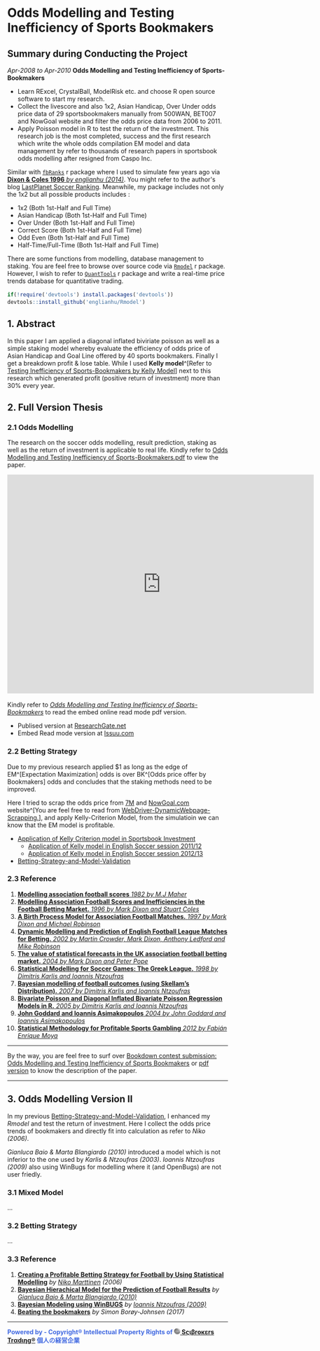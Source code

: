 # Odds Modelling and Testing Inefficiency of Sports Bookmakers

## Summary during Conducting the Project

*Apr-2008 to Apr-2010*
**Odds Modelling and Testing Inefficiency of Sports-Bookmakers**

- Learn RExcel, CrystalBall, ModelRisk etc. and choose R open source software to start my research.
- Collect the livescore and also 1x2, Asian Handicap, Over Under odds price data of 29 sportsbookmakers manually from 500WAN, BET007 and NowGoal website and filter the odds price data from 2006 to 2011.
- Apply Poisson model in R to test the return of the investment. This research job is the most completed, success and the first research which write the whole odds compilation EM model and data management by refer to thousands of research papers in sportsbook odds modelling after resigned from Caspo Inc.

Similar with [`fbRanks`](https://cran.r-project.org/web/packages/fbRanks/index.html) r package where I used to simulate few years ago via [**Dixon & Coles 1996** *by englianhu (2014)*](https://rpubs.com/englianhu/Dixon-Coles1996). You might refer to the author's blog [LastPlanet Soccer Ranking](http://lastplanetranking.blogspot.com/p/frontpage_5.html). Meanwhile, my package includes not only the 1x2 but all possible products includes : 

- 1x2 (Both 1st-Half and Full Time)
- Asian Handicap (Both 1st-Half and Full Time)
- Over Under (Both 1st-Half and Full Time)
- Correct Score (Both 1st-Half and Full Time)
- Odd Even (Both 1st-Half and Full Time)
- Half-Time/Full-Time (Both 1st-Half and Full Time)

There are some functions from modelling, database management to staking. You are feel free to browse over source code via [`Rmodel`](https://github.com/englianhu/Rmodel) r package. However, I wish to refer to [`QuantTools`](https://cran.r-project.org/web/packages/QuantTools/index.html) r package and write a real-time price trends database for quantitative trading.

```r
if(!require('devtools') install.packages('devtools'))
devtools::install_github('englianhu/Rmodel')
```

## 1. Abstract

In this paper I am applied a diagonal inflated biviriate poisson as well as a simple staking model whereby evaluate the efficiency of odds price of Asian Handicap and Goal Line offered by 40 sports bookmakers. Finally I get a breakdown profit & lose table. While I used **Kelly model**^[Refer to [Testing Inefficiency of Sports-Bookmakers by Kelly Model](https://github.com/Scibrokes/Kelly-Criterion)] next to this research which generated profit (positive return of investment) more than 30% every year.

## 2. Full Version Thesis

### 2.1 Odds Modelling

The research on the soccer odds modelling, result prediction, staking as well as the return of investment is applicable to real life. Kindly refer to [Odds Modelling and Testing Inefficiency of Sports-Bookmakers.pdf](https://github.com/scibrokes/odds-modelling-and-testing-inefficiency-of-sports-bookmakers/blob/master/Odds%20Modelling%20and%20Testing%20Inefficiency%20of%20Sports-Bookmakers/Odds_Modelling_and_Testing_Inefficiency_of_Sports-Bookmakers.pdf) to view the paper.

<iframe src="https://raw.githubusercontent.com/scibrokes/odds-modelling-and-testing-inefficiency-of-sports-bookmakers/master/Odds%20Modelling%20and%20Testing%20Inefficiency%20of%20Sports-Bookmakers.pdf" width="700px" height="500px" frameborder="0" scrolling="no"> </iframe>

Kindly refer to [*Odds Modelling and Testing Inefficiency of Sports-Bookmakers*](http://issuu.com/englianhu/docs/odds_modelling_and_testing_ineffici?e=24685247/38057010) to read the embed online read mode pdf version.

- Publised version at [ResearchGate.net](https://www.researchgate.net/publication/303135550_Journal_of_Statistical_Software_Odds_Modelling_and_Testing_Inefficiency_of_Sports_Bookmakers_Rmodel)
- Embed Read mode version at [Issuu.com](http://issuu.com/englianhu/docs/odds_modelling_and_testing_ineffici?e=24685247/38057010)

### 2.2 Betting Strategy

Due to my previous research applied \$1 as long as the edge of EM^[Expectation Maximization] odds is over BK^[Odds price offer by Bookmakers] odds and concludes that the staking methods need to be improved.
  
Here I tried to scrap the odds price from [7M](http://www.7msport.com/) and [NowGoal.com](http://www.nowgoal.com/) website^[You are feel free to read from [WebDriver-DynamicWebpage-Scrapping.](https://github.com/scibrokes/webdriver-dynamicwebpage-scrapping)], and apply Kelly-Criterion Model, from the simulatioin we can know that the EM model is profitable.
  
- [Application of Kelly Criterion model in Sportsbook Investment](https://github.com/scibrokes/kelly-criterion)
  + [Application of Kelly model in English Soccer session 2011/12](http://rpubs.com/englianhu/kelly_eng1112)
  + [Application of Kelly model in English Soccer session 2012/13](http://rpubs.com/englianhu/kelly_eng1213)
- [Betting-Strategy-and-Model-Validation](https://github.com/scibrokes/betting-strategy-and-model-validation)

### 2.3 Reference

1. [**Modelling association football scores** *1982 by M.J Maher*](https://github.com/scibrokes/odds-modelling-and-testing-inefficiency-of-sports-bookmakers/blob/master/reference/Maher1982.pdf)
2. [**Modelling Association Football Scores and Inefficiencies in the Football Betting Market.** *1996 by Mark Dixon and Stuart Coles*](https://github.com/scibrokes/odds-modelling-and-testing-inefficiency-of-sports-bookmakers/blob/master/reference/DixonColes1996.pdf)
3. [**A Birth Process Model for Association Football Matches.** *1997 by Mark Dixon and Michael Robinson*](https://github.com/scibrokes/odds-modelling-and-testing-inefficiency-of-sports-bookmakers/blob/master/reference/DixonRobinson1997.pdf)
4. [**Dynamic Modelling and Prediction of English Football League Matches for Betting.** *2002 by Martin Crowder, Mark Dixon, Anthony Ledford and Mike Robinson*](https://github.com/scibrokes/odds-modelling-and-testing-inefficiency-of-sports-bookmakers/blob/master/reference/DixonLedfordRobinson2001.pdf)
5. [**The value of statistical forecasts in the UK association football betting market.** *2004 by Mark Dixon and Peter Pope*](https://github.com/scibrokes/odds-modelling-and-testing-inefficiency-of-sports-bookmakers/blob/master/reference/DixonPope2004.pdf)
6. [**Statistical Modelling for Soccer Games: The Greek League.** *1998 by Dimitris Karlis and Ioannis Ntzoufras*](https://github.com/scibrokes/odds-modelling-and-testing-inefficiency-of-sports-bookmakers/blob/master/reference/KarlisNtzoufras1998.pdf)
7. [**Bayesian modelling of football outcomes (using Skellam’s Distribution).** *2007 by Dimitris Karlis and Ioannis Ntzoufras*](https://github.com/scibrokes/odds-modelling-and-testing-inefficiency-of-sports-bookmakers/blob/master/reference/KarlisNtzoufras2007.pdf)
8. [**Bivariate Poisson and Diagonal Inflated Bivariate Poisson Regression Models in R.** *2005 by Dimitris Karlis and Ioannis Ntzoufras*](https://github.com/scibrokes/odds-modelling-and-testing-inefficiency-of-sports-bookmakers/blob/master/reference/KarlisNtzoufras2005.pdf)
9. [**John Goddard and Ioannis Asimakopoulos** *2004 by John Goddard and Ioannis Asimakopoulos*](https://github.com/scibrokes/odds-modelling-and-testing-inefficiency-of-sports-bookmakers/blob/master/reference/GoddardAsimakopoulos2004.pdf)
10. [**Statistical Methodology for Profitable Sports Gambling** *2012 by Fabián Enrique Moya*](https://github.com/scibrokes/odds-modelling-and-testing-inefficiency-of-sports-bookmakers/blob/master/reference/Moya2012.pdf)

---

By the way, you are feel free to surf over [Bookdown contest submission: Odds Modelling and Testing Inefficiency of Sports Bookmakers](https://community.rstudio.com/t/bookdown-contest-submission-odds-modelling-and-testing-inefficiency-of-sports-bookmakers/13889) or [pdf version](https://github.com/scibrokes/odds-modelling-and-testing-inefficiency-of-sports-bookmakers/blob/master/bookdown-contest-submission-odds-modelling-and-testing-inefficiency-of-sports-bookmakers.pdf) to know the description of the paper.

---

## 3. Odds Modelling Version II

In my previous [Betting-Strategy-and-Model-Validation](https://github.com/scibrokes/betting-strategy-and-model-validation), I enhanced my *Rmodel* and test the return of investment. Here I collect the odds price trends of bookmakers and directly fit into calculation as refer to *Niko (2006)*.

*Gianluca Baio & Marta Blangiardo (2010)* introduced a model which is not inferior to the one used by *Karlis & Ntzoufras (2003)*. *Ioannis Ntzoufras (2009)* also using WinBugs for modelling where it (and OpenBugs) are not user friedly.

### 3.1 Mixed Model

...

### 3.2 Betting Strategy

...


### 3.3 Reference

1. [**Creating a Profitable Betting Strategy for Football by Using Statistical Modelling**](https://github.com/scibrokes/betting-strategy-and-model-validation/blob/master/references/Creating%20a%20Profitable%20Betting%20Strategy%20for%20Football%20by%20Using%20Statistical%20Modelling.pdf) *by* [*Niko Marttinen*](https://www.linkedin.com/in/niko-marttinen-7ab18539) *(2006)*
2. [**Bayesian Hierachical Model for the Prediction of Football Results**](https://github.com/scibrokes/betting-strategy-and-model-validation/blob/master/references/Bayesian%20Hierachical%20Model%20for%20the%20Prediction%20of%20Football%20Results.pdf) *by* [*Gianluca Baio & Marta Blangiardo (2010)*](https://www.statslife.org.uk/news/84-significance/authors/1458-gianluca-baio-marta-blangiardo)
3. [**Bayesian Modeling using WinBUGS**](https://github.com/scibrokes/betting-strategy-and-model-validation/blob/master/references/Bayesian%20Modeling%20using%20WinBUGS.pdf) *by* [*Ioannis Ntzoufras (2009)*](http://www2.stat-athens.aueb.gr/~jbn/ntzoufras.html)
4. [**Beating the bookmakers**](https://github.com/scibrokes/betting-strategy-and-model-validation/blob/master/references/Beating%20the%20bookmakers.pdf) *by* *Simon Borøy-Johnsen (2017)*

---

<span style='color:RoyalBlue'>**Powered by - Copyright® Intellectual Property Rights of [<img src="figure/Scibrokes.png" width="14"/> Sςιβrοκεrs Trαdιηg®](http://www.scibrokes.com) 個人の経営企業**</span>
